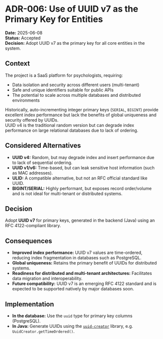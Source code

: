 # ADR-006: Use of UUID v7 as the Primary Key for Entities

**Date:** 2025-06-08  
**Status:** Accepted  
**Decision:** Adopt UUID v7 as the primary key for all core entities in the system.

## Context

The project is a SaaS platform for psychologists, requiring:
- Data isolation and security across different users (multi-tenant)
- Safe and unique identifiers suitable for public APIs
- The potential to scale across multiple databases and distributed environments

Historically, auto-incrementing integer primary keys (`SERIAL`, `BIGINT`) provide excellent index performance but lack the benefits of global uniqueness and security offered by UUIDs.  
UUID v4 is the traditional random version but can degrade index performance on large relational databases due to lack of ordering.

## Considered Alternatives

- **UUID v4:** Random, but may degrade index and insert performance due to lack of sequential ordering.
- **UUID v1/v6:** Time-based, but can leak sensitive host information (such as MAC addresses).
- **ULID:** A compatible alternative, but not an RFC official standard like UUID.
- **BIGINT/SERIAL:** Highly performant, but exposes record order/volume and is not ideal for multi-tenant or distributed systems.

## Decision

Adopt **UUID v7** for primary keys, generated in the backend (Java) using an RFC 4122-compliant library.

## Consequences

- **Improved index performance:** UUID v7 values are time-ordered, reducing index fragmentation in databases such as PostgreSQL.
- **Global uniqueness:** Retains the primary benefit of UUIDs for distributed systems.
- **Readiness for distributed and multi-tenant architectures:** Facilitates data migration and interoperability.
- **Future compatibility:** UUID v7 is an emerging RFC 4122 standard and is expected to be supported natively by major databases soon.

## Implementation

- **In the database:** Use the `uuid` type for primary key columns (PostgreSQL).
- **In Java:** Generate UUIDs using the [`uuid-creator`](https://github.com/f4b6a3/uuid-creator) library, e.g. `UuidCreator.getTimeOrdered()`.

